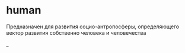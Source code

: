 # human
Предназначен для развития социо-антропосферы, определяющего вектор развития собственно человека и человечества


_
